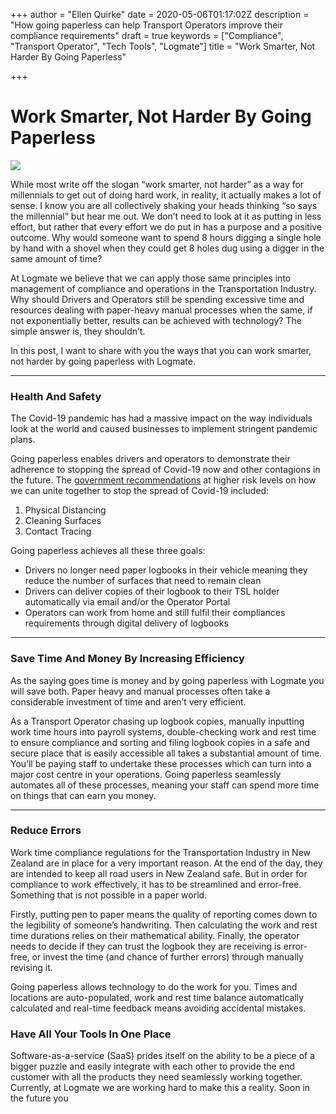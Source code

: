 +++
author = "Ellen Quirke"
date = 2020-05-06T01:17:02Z
description = "How going paperless can help Transport Operators improve their compliance requirements"
draft = true
keywords = ["Compliance", "Transport Operator", "Tech Tools", "Logmate"]
title = "Work Smarter, Not Harder By Going Paperless"

+++
# Work Smarter, Not Harder By Going Paperless

![](/uploads/iphone-technology-iphone-6-plus-apple-17663-1.jpg)

While most write off the slogan “work smarter, not harder” as a way for millennials to get out of doing hard work, in reality, it actually makes a lot of sense. I know you are all collectively shaking your heads thinking “so says the millennial” but hear me out. We don’t need to look at it as putting in less effort, but rather that every effort we do put in has a purpose and a positive outcome. Why would someone want to spend 8 hours digging a single hole by hand with a shovel when they could get 8 holes dug using a digger in the same amount of time?

At Logmate we believe that we can apply those same principles into management of compliance and operations in the Transportation Industry. Why should Drivers and Operators still be spending excessive time and resources dealing with paper-heavy manual processes when the same, if not exponentially better, results can be achieved with technology? The simple answer is, they shouldn’t.

In this post, I want to share with you the ways that you can work smarter, not harder by going paperless with Logmate.

***

### Health And Safety

The Covid-19 pandemic has had a massive impact on the way individuals look at the world and caused businesses to implement stringent pandemic plans.

Going paperless enables drivers and operators to demonstrate their adherence to stopping the spread of Covid-19 now and other contagions in the future. The [government recommendations](https://covid19.govt.nz/covid-19/how-were-uniting/) at higher risk levels on how we can unite together to stop the spread of Covid-19 included:

1. Physical Distancing
2. Cleaning Surfaces
3. Contact Tracing

Going paperless achieves all these three goals:

* Drivers no longer need paper logbooks in their vehicle meaning they reduce the number of surfaces that need to remain clean
* Drivers can deliver copies of their logbook to their TSL holder automatically via email and/or the Operator Portal
* Operators can work from home and still fulfil their compliances requirements through digital delivery of logbooks

***

### Save Time And Money By Increasing Efficiency

As the saying goes time is money and by going paperless with Logmate you will save both. Paper heavy and manual processes often take a considerable investment of time and aren’t very efficient.

As a Transport Operator chasing up logbook copies, manually inputting work time hours into payroll systems, double-checking work and rest time to ensure compliance and sorting and filing logbook copies in a safe and secure place that is easily accessible all takes a substantial amount of time. You’ll be paying staff to undertake these processes which can turn into a major cost centre in your operations. Going paperless seamlessly automates all of these processes, meaning your staff can spend more time on things that can earn you money.

***

### Reduce Errors

Work time compliance regulations for the Transportation Industry in New Zealand are in place for a very important reason. At the end of the day, they are intended to keep all road users in New Zealand safe. But in order for compliance to work effectively, it has to be streamlined and error-free. Something that is not possible in a paper world.

Firstly, putting pen to paper means the quality of reporting comes down to the legibility of someone’s handwriting. Then calculating the work and rest time durations relies on their mathematical ability. Finally, the operator needs to decide if they can trust the logbook they are receiving is error-free, or invest the time (and chance of further errors) through manually revising it.

Going paperless allows technology to do the work for you. Times and locations are auto-populated, work and rest time balance automatically calculated and real-time feedback means avoiding accidental mistakes.

### Have All Your Tools In One Place

Software-as-a-service (SaaS) prides itself on the ability to be a piece of a bigger puzzle and easily integrate with each other to provide the end customer with all the products they need seamlessly working together. Currently, at Logmate we are working hard to make this a reality. Soon in the future you 